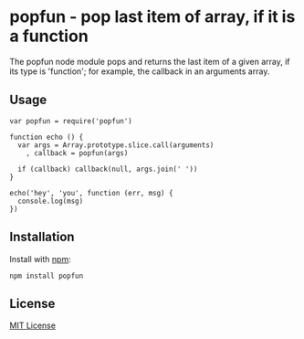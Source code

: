 # popfun - pop last item of array, if it is a function

The popfun node module pops and returns the last item of a given array, if its type is 'function'; for example, the callback in an arguments array.

## Usage

    var popfun = require('popfun')

    function echo () {
      var args = Array.prototype.slice.call(arguments)
        , callback = popfun(args)
      
      if (callback) callback(null, args.join(' '))
    }
    
    echo('hey', 'you', function (err, msg) {
      console.log(msg)
    })

## Installation

Install with [npm](http://npmjs.org/):

    npm install popfun

## License

[MIT License](https://raw.github.com/michaelnisi/popfun/master/LICENSE)
